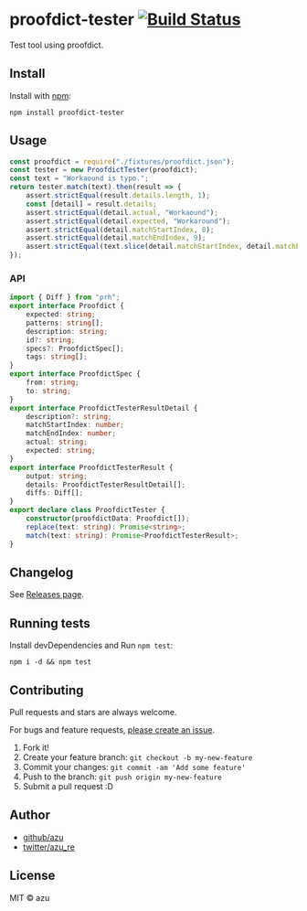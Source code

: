 # proofdict-tester [![Build Status](https://travis-ci.org/proofdict/proofdict-tester.svg?branch=master)](https://travis-ci.org/proofdict/proofdict-tester)

Test tool using proofdict.

## Install

Install with [npm](https://www.npmjs.com/):

    npm install proofdict-tester

## Usage

```ts
const proofdict = require("./fixtures/proofdict.json");
const tester = new ProofdictTester(proofdict);
const text = "Workaound is typo.";
return tester.match(text).then(result => {
    assert.strictEqual(result.details.length, 1);
    const [detail] = result.details;
    assert.strictEqual(detail.actual, "Workaound");
    assert.strictEqual(detail.expected, "Workaround");
    assert.strictEqual(detail.matchStartIndex, 0);
    assert.strictEqual(detail.matchEndIndex, 9);
    assert.strictEqual(text.slice(detail.matchStartIndex, detail.matchEndIndex), "Workaound");
});

```

### API

```ts
import { Diff } from "prh";
export interface Proofdict {
    expected: string;
    patterns: string[];
    description: string;
    id?: string;
    specs?: ProofdictSpec[];
    tags: string[];
}
export interface ProofdictSpec {
    from: string;
    to: string;
}
export interface ProofdictTesterResultDetail {
    description?: string;
    matchStartIndex: number;
    matchEndIndex: number;
    actual: string;
    expected: string;
}
export interface ProofdictTesterResult {
    output: string;
    details: ProofdictTesterResultDetail[];
    diffs: Diff[];
}
export declare class ProofdictTester {
    constructor(proofdictData: Proofdict[]);
    replace(text: string): Promise<string>;
    match(text: string): Promise<ProofdictTesterResult>;
}
```

## Changelog

See [Releases page](https://github.com/proofdict/proofdict-tester/releases).

## Running tests

Install devDependencies and Run `npm test`:

    npm i -d && npm test

## Contributing

Pull requests and stars are always welcome.

For bugs and feature requests, [please create an issue](https://github.com/proofdict/proofdict-tester/issues).

1. Fork it!
2. Create your feature branch: `git checkout -b my-new-feature`
3. Commit your changes: `git commit -am 'Add some feature'`
4. Push to the branch: `git push origin my-new-feature`
5. Submit a pull request :D

## Author

- [github/azu](https://github.com/azu)
- [twitter/azu_re](https://twitter.com/azu_re)

## License

MIT © azu
